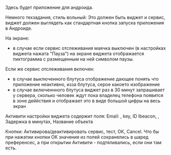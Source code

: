 Здесь будет приложение для андроида.

Немного техзадания, стиль вольный:
Это должен быть виджет и сервис, виджет должен выглядеть как стандартная кнопка запуска приложения в Андроиде.

На экране:
 -  в случае если сервис отслеживания маячка выключен (в настройках виджета нажата "Пауза") на экране виджета отображается пиктограмма с размещенным на ней символом паузы.

 Если же сервис отслеживания включен: 
 -  в случае выключенного блутуса отображение дающее понять что приложение неактивно, изза блутуса, серое какоето изображение
 -  в случае включеннного блутуса виджет раз в 30 минут запрашивает у сервера, сколько человек ждут пока владелец телефона появится в зоне деййствия и отображает это в виде большой цифры на весь экран
 
 Активити настройки виджета содержит поля: Email: , key, ID Ibeacon, , Задержка в минутах, Название объекта

 Кнопки: Активирова/деактивировать сервис, тест, ОК, Cancel. Что бы при нажатии кнопки ОК значения из полей сохранялись в шаред преференсес, а при открытии Активити - подтяливались, если они там есть.


